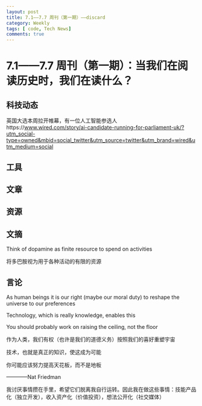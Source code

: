 ```yaml
---
layout: post
title: 7.1——7.7 周刊（第一期）——discard
category: Weekly
tags: [ code, Tech News]
comments: true
---
```


# 7.1——7.7 周刊（第一期）：当我们在阅读历史时，我们在读什么？

## 科技动态
英国大选本周拉开帷幕，有一位人工智能参选人https://www.wired.com/story/ai-candidate-running-for-parliament-uk/?utm_social-type=owned&mbid=social_twitter&utm_source=twitter&utm_brand=wired&utm_medium=social


## 工具

## 文章

## 资源

## 文摘

Think of dopamine as finite resource to spend on activities

将多巴胺视为用于各种活动的有限的资源

## 言论

As human beings it is our right (maybe our moral duty) to reshape the universe to our preferences

Technology, which is really knowledge, enables this

You should probably work on raising the ceiling, not the floor

作为人类，我们有权（也许是我们的道德义务）按照我们的喜好重塑宇宙

技术，也就是真正的知识，使这成为可能

你可能应该努力提高天花板，而不是地板

————Nat Friedman

我讨厌事情攒在手里，希望它们脱离我自行运转。因此我在做这些事情：技能产品化（独立开发），收入资产化（价值投资），想法公开化（社交媒体）